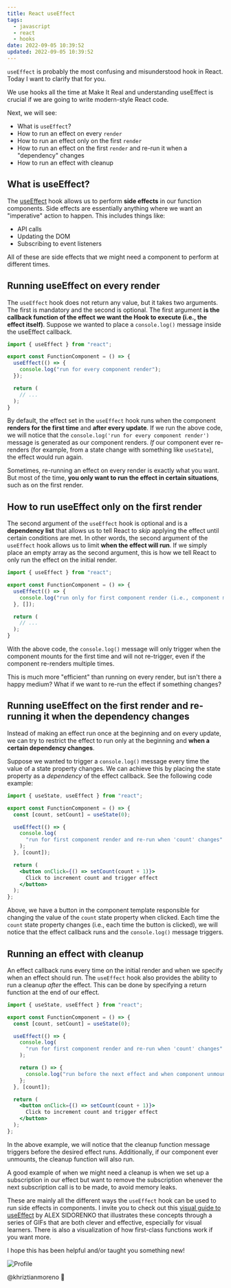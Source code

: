 ```yaml
---
title: React useEffect
tags:
  - javascript
  - react
  - hooks
date: 2022-09-05 10:39:52
updated: 2022-09-05 10:39:52
---
```


`useEffect` is probably the most confusing and misunderstood hook in React. Today I want to clarify that for you.

We use hooks all the time at Make It Real and understanding useEffect is crucial if we are going to write modern-style React code.

Next, we will see:

- What is `useEffect`?
- How to run an effect on every `render`
- How to run an effect only on the first `render`
- How to run an effect on the first `render` and re-run it when a "dependency" changes
- How to run an effect with cleanup

## What is useEffect?

The [useEffect](https://reactjs.org/docs/hooks-reference.html) hook allows us to perform **side effects** in our function components. Side effects are essentially anything where we want an "imperative" action to happen. This includes things like:

- API calls
- Updating the DOM
- Subscribing to event listeners

All of these are side effects that we might need a component to perform at different times.

## Running useEffect on every render

The `useEffect` hook does not return any value, but it takes two arguments. The first is mandatory and the second is optional. The first argument **is the callback function of the effect we want the Hook to execute (i.e., the effect itself)**. Suppose we wanted to place a `console.log()` message inside the useEffect callback.

```jsx
import { useEffect } from "react";

export const FunctionComponent = () => {
  useEffect(() => {
    console.log("run for every component render");
  });

  return (
    // ...
  );
}
```

By default, the effect set in the `useEffect` hook runs when the component **renders for the first time** and **after every update**. If we run the above code, we will notice that the `console.log('run for every component render')` message is generated as our component renders. _If_ our component ever re-renders (for example, from a state change with something like `useState`), the effect would run again.

Sometimes, re-running an effect on every render is exactly what you want. But most of the time, **you only want to run the effect in certain situations**, such as on the first render.

## **How to run** useEffect **only on the first render**

The second argument of the `useEffect` hook is optional and is a **dependency list** that allows us to tell React to _skip_ applying the effect until certain conditions are met. In other words, the second argument of the `useEffect` hook allows us to limit **when the effect will run**. If we simply place an empty array as the second argument, this is how we tell React to only run the effect on the initial render.

```jsx
import { useEffect } from "react";

export const FunctionComponent = () => {
  useEffect(() => {
    console.log("run only for first component render (i.e., component mount)");
  }, []);

  return (
    // ...
  );
}
```

With the above code, the `console.log()` message will only trigger when the component mounts for the first time and will not re-trigger, even if the component re-renders multiple times.

This is much more "efficient" than running on every render, but isn't there a happy medium? What if we want to re-run the effect if something changes?

## **Running** useEffect **on the first render and re-running it when the dependency changes**

Instead of making an effect run once at the beginning and on every update, we can try to restrict the effect to run only at the beginning and **when a certain dependency changes**.

Suppose we wanted to trigger a `console.log()` message every time the value of a state property changes. We can achieve this by placing the state property as a _dependency_ of the effect callback. See the following code example:

```jsx
import { useState, useEffect } from "react";

export const FunctionComponent = () => {
  const [count, setCount] = useState(0);

  useEffect(() => {
    console.log(
      "run for first component render and re-run when 'count' changes"
    );
  }, [count]);

  return (
    <button onClick={() => setCount(count + 1)}>
      Click to increment count and trigger effect
    </button>
  );
};
```

Above, we have a button in the component template responsible for changing the value of the `count` state property when clicked. Each time the `count` state property changes (i.e., each time the button is clicked), we will notice that the effect callback runs and the `console.log()` message triggers.

## **Running an effect with cleanup**

An effect callback runs every time on the initial render and when we specify when an effect should run. The `useEffect` hook also provides the ability to run a cleanup _after_ the effect. This can be done by specifying a return function at the end of our effect.

```jsx
import { useState, useEffect } from "react";

export const FunctionComponent = () => {
  const [count, setCount] = useState(0);

  useEffect(() => {
    console.log(
      "run for first component render and re-run when 'count' changes"
    );

    return () => {
      console.log("run before the next effect and when component unmounts");
    };
  }, [count]);

  return (
    <button onClick={() => setCount(count + 1)}>
      Click to increment count and trigger effect
    </button>
  );
};
```

In the above example, we will notice that the cleanup function message triggers before the desired effect runs. Additionally, if our component ever unmounts, the cleanup function will also run.

A good example of when we might need a cleanup is when we set up a subscription in our effect but want to remove the subscription whenever the next subscription call is to be made, to avoid memory leaks.

These are mainly all the different ways the `useEffect` hook can be used to run side effects in components. I invite you to check out this [visual guide to useEffect](https://alexsidorenko.com/blog/useeffect/) by ALEX SIDORENKO that illustrates these concepts through a series of GIFs that are both clever and effective, especially for visual learners. There is also a visualization of how first-class functions work if you want more.

I hope this has been helpful and/or taught you something new!

![Profile](https://res.cloudinary.com/khriztianmoreno/image/upload/c_scale,w_148/v1591324337/KM-brand/stickers/sticker-3_2x.png)

@khriztianmoreno 🚀
